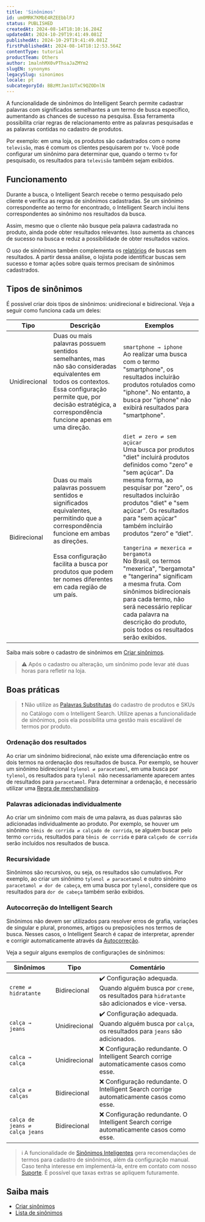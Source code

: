 ```yaml
---
title: 'Sinônimos'
id: um0MRK7KMbE4RZEEbblFJ
status: PUBLISHED
createdAt: 2024-08-14T18:10:16.284Z
updatedAt: 2024-10-29T19:41:49.081Z
publishedAt: 2024-10-29T19:41:49.081Z
firstPublishedAt: 2024-08-14T18:12:53.564Z
contentType: tutorial
productTeam: Others
author: 1malnhMX0vPThsaJaZMYm2
slugEN: synonyms
legacySlug: sinonimos
locale: pt
subcategoryId: BBzMtJan1UTxC9QZODnlN
---
```


A funcionalidade de sinônimos do Intelligent Search permite cadastrar palavras com significados semelhantes a um termo de busca específico, aumentando as chances de sucesso na pesquisa. Essa ferramenta possibilita criar regras de relacionamento entre as palavras pesquisadas e as palavras contidas no cadastro de produtos.

Por exemplo: em uma loja, os produtos são cadastrados com o nome `televisão`, mas é comum os clientes pesquisarem por `tv`. Você pode configurar um sinônimo para determinar que, quando o termo `tv` for pesquisado, os resultados para `televisão` também sejam exibidos.

## Funcionamento

Durante a busca, o Intelligent Search recebe o termo pesquisado pelo cliente e verifica as regras de sinônimos cadastradas. Se um sinônimo correspondente ao termo for encontrado, o Intelligent Search inclui itens correspondentes ao sinônimo nos resultados da busca.

Assim, mesmo que o cliente não busque pela palavra cadastrada no produto, ainda pode obter resultados relevantes. Isso aumenta as chances de sucesso na busca e reduz a possibilidade de obter resultados vazios.

O uso de sinônimos também complementa os [relatórios](https://help.vtex.com/pt/tutorial/analytics--6qRMAHDL9hvv3oE0bh8mA1) de buscas sem resultados. A partir dessa análise, o lojista pode identificar buscas sem sucesso e tomar ações sobre quais termos precisam de sinônimos cadastrados.

## Tipos de sinônimos

É possível criar dois tipos de sinônimos: unidirecional e bidirecional. Veja a seguir como funciona cada um deles:

| Tipo | Descrição | Exemplos |
|---|---|---|
| Unidirecional | Duas ou mais palavras possuem sentidos semelhantes, mas não são consideradas equivalentes em todos os contextos.<br>Essa configuração permite que, por decisão estratégica, a correspondência funcione apenas em uma direção. | `smartphone → iphone`<br>Ao realizar uma busca com o termo "smartphone", os resultados incluirão produtos rotulados como "iphone". No entanto, a busca por "iphone" não exibirá resultados para "smartphone". |
| Bidirecional | Duas ou mais palavras possuem sentidos e significados equivalentes, permitindo que a correspondência funcione em ambas as direções. <br><br>Essa configuração facilita a busca por produtos que podem ter nomes diferentes em cada região de um país. | `diet ⇄ zero ⇄ sem açúcar`<br>Uma busca por produtos "diet" incluirá produtos definidos como "zero" e "sem açúcar". Da mesma forma, ao pesquisar por "zero", os resultados incluirão produtos "diet" e "sem açúcar". Os resultados para "sem açúcar" também incluirão produtos “zero” e “diet”.<br><br>`tangerina ⇄ mexerica ⇄ bergamota`<br>No Brasil, os termos "mexerica", "bergamota" e "tangerina" significam a mesma fruta. Com sinônimos bidirecionais para cada termo, não será necessário replicar cada palavra na descrição do produto, pois todos os resultados serão exibidos. |

Saiba mais sobre o cadastro de sinônimos em [Criar sinônimos](https://help.vtex.com/pt/tutorial/criar-sinonimos--5IfjhvjxNAvJGEWNn0AhOA).

> ⚠️ Após o cadastro ou alteração, um sinônimo pode levar até duas horas para refletir na loja.

## Boas práticas

> ❗ Não utilize as [Palavras Substitutas](https://help.vtex.com/pt/tutorial/otimizar-as-buscas-com-palavras-substitutas--32FqSsl5VuQyiIMEc02Uwu) do cadastro de produtos e SKUs no Catálogo com o Intelligent Search. Utilize apenas a funcionalidade de sinônimos, pois ela possibilita uma gestão mais escalável de termos por produto.

### Ordenação dos resultados

Ao criar um sinônimo bidirecional, não existe uma diferenciação entre os dois termos na ordenação dos resultados de busca. Por exemplo, se houver um sinônimo bidirecional `tylenol ⇄ paracetamol`, em uma busca por `tylenol`, os resultados para `tylenol `não necessariamente aparecem antes de resultados para `paracetamol`. Para determinar a ordenação, é necessário utilizar uma [Regra de merchandising](https://help.vtex.com/pt/tutorial/regras-de-merchandising--2UEbxllrr98twbGIVhSPvi).

### Palavras adicionadas individualmente

Ao criar um sinônimo com mais de uma palavra, as duas palavras são adicionadas individualmente ao produto. Por exemplo, se houver um sinônimo `tênis de corrida ⇄ calçado de corrida`, se alguém buscar pelo termo `corrida`, resultados para `tênis de corrida` e para `calçado de corrida` serão incluídos nos resultados de busca.

### Recursividade

Sinônimos são recursivos, ou seja, os resultados são cumulativos. Por exemplo, ao criar um sinônimo `tylenol ⇄ paracetamol` e outro sinônimo `paracetamol ⇄ dor de cabeça`, em uma busca por `tylenol`, considere que os resultados para `dor de cabeça` também serão exibidos.

### Autocorreção do Intelligent Search

Sinônimos não devem ser utilizados para resolver erros de grafia, variações de singular e plural, pronomes, artigos ou preposições nos termos de busca. Nesses casos, o Intelligent Search é capaz de interpretar, aprender e corrigir automaticamente através da [Autocorreção](https://help.vtex.com/pt/tutorial/comportamento-da-busca--B9o3JbV6utAinBJ1ETujs#autocorrecao).

Veja a seguir alguns exemplos de configurações de sinônimos:

| Sinônimos | Tipo | Comentário |
|---|---|---|
| `creme ⇄ hidratante` | Bidirecional | ✔️ Configuração adequada. Quando alguém busca por `creme`, os resultados para `hidratante` são adicionados e vice-versa. |
| `calça → jeans` | Unidirecional | ✔️ Configuração adequada. Quando alguém busca por `calça`, os resultados para `jeans` são adicionados. |
| `calca → calça`  | Unidirecional | ❌ Configuração redundante. O Intelligent Search corrige automaticamente casos como esse. |
| `calça ⇄ calças` | Bidirecional | ❌ Configuração redundante. O Intelligent Search corrige automaticamente casos como esse. |
| `calça de jeans ⇄ calça jeans` | Bidirecional | ❌ Configuração redundante. O Intelligent Search corrige automaticamente casos como esse. |

> ℹ️ A funcionalidade de [Sinônimos Inteligentes](https://help.vtex.com/pt/tutorial/sinonimos-inteligentes--1rR47Kk96UgFYwh8dkDG7i) gera recomendações de termos para cadastro de sinônimos, além da configuração manual. Caso tenha interesse em implementá-la, entre em contato com nosso [Suporte](https://support.vtex.com/hc/pt-br/requests). É possível que taxas extras se apliquem futuramente.

## Saiba mais

* [Criar sinônimos](https://help.vtex.com/pt/tutorial/criar-sinonimos--5IfjhvjxNAvJGEWNn0AhOA)
* [Lista de sinônimos](https://help.vtex.com/pt/tutorial/lista-de-sinonimos--3E1fi0C6tVrR0klMFXAaU8)
